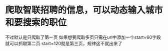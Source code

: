 # 爬取智联招聘的信息，可以动态输入城市和要搜索的职位
不过默认是只爬取了第一页
如果想要爬取多页只需在url中添加一个start=60字段就可以抓取第二页
start=120就是第三页，规律这不就出来了
